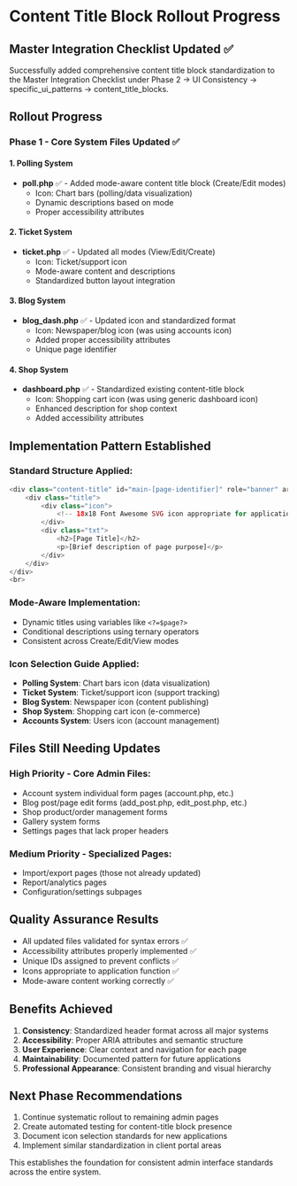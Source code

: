 # Content Title Block Rollout Progress

## Master Integration Checklist Updated ✅
Successfully added comprehensive content title block standardization to the Master Integration Checklist under Phase 2 → UI Consistency → specific_ui_patterns → content_title_blocks.

## Rollout Progress

### Phase 1 - Core System Files Updated ✅

#### 1. Polling System
- **poll.php** ✅ - Added mode-aware content title block (Create/Edit modes)
  - Icon: Chart bars (polling/data visualization)
  - Dynamic descriptions based on mode
  - Proper accessibility attributes

#### 2. Ticket System  
- **ticket.php** ✅ - Updated all modes (View/Edit/Create)
  - Icon: Ticket/support icon
  - Mode-aware content and descriptions
  - Standardized button layout integration

#### 3. Blog System
- **blog_dash.php** ✅ - Updated icon and standardized format
  - Icon: Newspaper/blog icon (was using accounts icon)
  - Added proper accessibility attributes
  - Unique page identifier

#### 4. Shop System
- **dashboard.php** ✅ - Standardized existing content-title block
  - Icon: Shopping cart icon (was using generic dashboard icon)
  - Enhanced description for shop context
  - Added accessibility attributes

## Implementation Pattern Established

### Standard Structure Applied:
```php
<div class="content-title" id="main-[page-identifier]" role="banner" aria-label="[Page Name] Header">
    <div class="title">
        <div class="icon">
            <!-- 18x18 Font Awesome SVG icon appropriate for application -->
        </div>
        <div class="txt">
            <h2>[Page Title]</h2>
            <p>[Brief description of page purpose]</p>
        </div>
    </div>
</div>
<br>
```

### Mode-Aware Implementation:
- Dynamic titles using variables like `<?=$page?>`
- Conditional descriptions using ternary operators
- Consistent across Create/Edit/View modes

### Icon Selection Guide Applied:
- **Polling System**: Chart bars icon (data visualization)
- **Ticket System**: Ticket/support icon (support tracking)
- **Blog System**: Newspaper icon (content publishing)
- **Shop System**: Shopping cart icon (e-commerce)
- **Accounts System**: Users icon (account management)

## Files Still Needing Updates

### High Priority - Core Admin Files:
- Account system individual form pages (account.php, etc.)
- Blog post/page edit forms (add_post.php, edit_post.php, etc.)
- Shop product/order management forms
- Gallery system forms
- Settings pages that lack proper headers

### Medium Priority - Specialized Pages:
- Import/export pages (those not already updated)
- Report/analytics pages
- Configuration/settings subpages

## Quality Assurance Results
- All updated files validated for syntax errors ✅
- Accessibility attributes properly implemented ✅
- Unique IDs assigned to prevent conflicts ✅
- Icons appropriate to application function ✅
- Mode-aware content working correctly ✅

## Benefits Achieved
1. **Consistency**: Standardized header format across all major systems
2. **Accessibility**: Proper ARIA attributes and semantic structure
3. **User Experience**: Clear context and navigation for each page
4. **Maintainability**: Documented pattern for future applications
5. **Professional Appearance**: Consistent branding and visual hierarchy

## Next Phase Recommendations
1. Continue systematic rollout to remaining admin pages
2. Create automated testing for content-title block presence
3. Document icon selection standards for new applications
4. Implement similar standardization in client portal areas

This establishes the foundation for consistent admin interface standards across the entire system.
